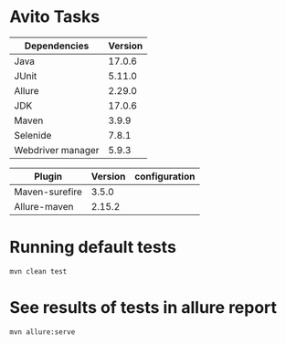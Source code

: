 # Avito Tasks

| Dependencies      | Version |
|-------------------|---------|
| Java              | 17.0.6  |
| JUnit             | 5.11.0  |
| Allure            | 2.29.0  |
| JDK               | 17.0.6  |
| Maven             | 3.9.9   |
| Selenide          | 7.8.1   |
| Webdriver manager | 5.9.3   |

| Plugin         | Version | configuration |
| -------------- | ------- | ------------- |
| Maven-surefire | 3.5.0   |               |
| Allure-maven   | 2.15.2  |               |

# Running default tests

`mvn clean test`

# See results of tests in allure report

`mvn allure:serve`